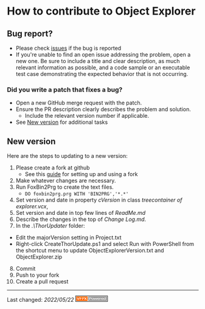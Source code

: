 # How to contribute to Object Explorer

## Bug report?
- Please check [issues](https://github.com/VFPX/ObjectExplorer/issues) if the bug is reported
- If you're unable to find an open issue addressing the problem, open a new one. Be sure to include a title and clear description, as much relevant information as possible, and a code sample or an executable test case demonstrating the expected behavior that is not occurring.

### Did you write a patch that fixes a bug?
- Open a new GitHub merge request with the patch.
- Ensure the PR description clearly describes the problem and solution.
  - Include the relevant version number if applicable.
- See [New version](#new-version) for additional tasks

## New version
Here are the steps to updating to a new version:

1. Please create a fork at github
   - See this [guide](https://www.dataschool.io/how-to-contribute-on-github/) for setting up and using a fork
2. Make whatever changes are necessary.
2. Run FoxBin2Prg to create the text files.
   - `DO foxbin2prg.prg WITH 'BIN2PRG','*.*'`
2. Set version and date in property _cVersion_ in class _treecontainer of explorer.vcx_, 
5. Set version and date in top few lines of _ReadMe.md_ 
7. Describe the changes in the top of _Change Log.md_.
6. In the _.\ThorUpdater_ folder:
* Edit the majorVersion setting in Project.txt
* Right-click CreateThorUpdate.ps1 and select Run with PowerShell from the shortcut menu to update ObjectExplorerVersion.txt and ObjectExplorer.zip
8. Commit
9. Push to your fork
10. Create a pull request

----
Last changed: _2022/05/22_ ![Picture](../Docs/Images/vfpxpoweredby_alternative.gif)
